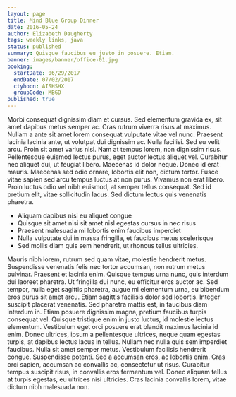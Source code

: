 ```yaml
---
layout: page
title: Mind Blue Group Dinner
date: 2016-05-24
author: Elizabeth Daugherty
tags: weekly links, java
status: published
summary: Quisque faucibus eu justo in posuere. Etiam.
banner: images/banner/office-01.jpg
booking:
  startDate: 06/29/2017
  endDate: 07/02/2017
  ctyhocn: AISHSHX
  groupCode: MBGD
published: true
---
```

Morbi consequat dignissim diam et cursus. Sed elementum gravida ex, sit amet dapibus metus semper ac. Cras rutrum viverra risus at maximus. Nullam a ante sit amet lorem consequat vulputate vitae vel nunc. Praesent lacinia lacinia ante, ut volutpat dui dignissim ac. Nulla facilisi. Sed eu velit arcu. Proin sit amet varius nisl.
Nam at tempus lorem, non dignissim risus. Pellentesque euismod lectus purus, eget auctor lectus aliquet vel. Curabitur nec aliquet dui, ut feugiat libero. Maecenas id dolor neque. Donec id erat mauris. Maecenas sed odio ornare, lobortis elit non, dictum tortor. Fusce vitae sapien sed arcu tempus luctus at non purus. Vivamus non erat libero. Proin luctus odio vel nibh euismod, at semper tellus consequat. Sed id pretium elit, vitae sollicitudin lacus. Sed dictum lectus quis venenatis pharetra.

* Aliquam dapibus nisi eu aliquet congue
* Quisque sit amet nisi sit amet nisl egestas cursus in nec risus
* Praesent malesuada mi lobortis enim faucibus imperdiet
* Nulla vulputate dui in massa fringilla, et faucibus metus scelerisque
* Sed mollis diam quis sem hendrerit, ut rhoncus tellus ultricies.

Mauris nibh lorem, rutrum sed quam vitae, molestie hendrerit metus. Suspendisse venenatis felis nec tortor accumsan, non rutrum metus pulvinar. Praesent et lacinia enim. Quisque tempus urna nunc, quis interdum dui laoreet pharetra. Ut fringilla dui nunc, eu efficitur eros auctor ac. Sed tempor, nulla eget sagittis pharetra, augue mi elementum urna, eu bibendum eros purus sit amet arcu. Etiam sagittis facilisis dolor sed lobortis. Integer suscipit placerat venenatis. Sed pharetra mattis est, in faucibus diam interdum in.
Etiam posuere dignissim magna, pretium faucibus turpis consequat vel. Quisque tristique enim in justo luctus, id molestie lectus elementum. Vestibulum eget orci posuere erat blandit maximus lacinia id enim. Donec ultrices, ipsum a pellentesque ultrices, neque quam egestas turpis, at dapibus lectus lacus in tellus. Nullam nec nulla quis sem imperdiet faucibus. Nulla sit amet semper metus. Vestibulum facilisis hendrerit congue. Suspendisse potenti. Sed a accumsan eros, ac lobortis enim. Cras orci sapien, accumsan ac convallis ac, consectetur ut risus. Curabitur tempus suscipit risus, in convallis eros fermentum vel. Donec aliquam tellus at turpis egestas, eu ultrices nisi ultricies. Cras lacinia convallis lorem, vitae dictum nibh malesuada non.
